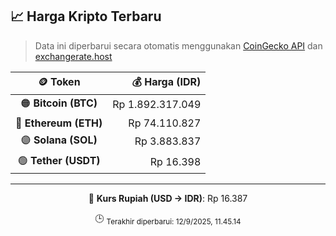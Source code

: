 

<!-- HARGA_KRIPTO -->
## 📈 Harga Kripto Terbaru

> Data ini diperbarui secara otomatis menggunakan [CoinGecko API](https://www.coingecko.com/) dan [exchangerate.host](https://exchangerate.host/)

<div align="center">

| 🪙 Token | 💰 Harga (IDR) |
|:------:|---------------:|
| 🟠 **Bitcoin (BTC)**   | Rp 1.892.317.049 |
| 🔵 **Ethereum (ETH)**  | Rp 74.110.827 |
| 🟣 **Solana (SOL)**    | Rp 3.883.837 |
| 🟢 **Tether (USDT)**   | Rp 16.398 |

---

💱 **Kurs Rupiah (USD → IDR)**: Rp 16.387

🕒 <sub>Terakhir diperbarui: 12/9/2025, 11.45.14</sub>

</div>
<!-- /HARGA_KRIPTO -->